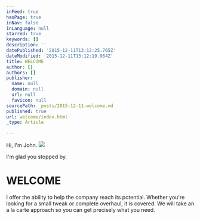 ```yaml
---
inFeed: true
hasPage: true
inNav: false
inLanguage: null
starred: true
keywords: []
description: ''
datePublished: '2015-12-11T13:12:25.765Z'
dateModified: '2015-12-11T13:12:19.964Z'
title: WELCOME
author: []
authors: []
publisher:
  name: null
  domain: null
  url: null
  favicon: null
sourcePath: _posts/2015-12-11-welcome.md
published: true
url: welcome/index.html
_type: Article

---
```

Hi, I'm John.  ![](https://the-grid-user-content.s3-us-west-2.amazonaws.com/5cb0f3b6-fd22-4e8f-8c39-317f17467ef6.jpg)

I'm glad you stopped by.

# WELCOME

I offer the ability to help the company reach its potential. Whether you're looking for a small tweak or complete overhaul, it is covered. We will take an a la carte approach so you can get precisely what you need.